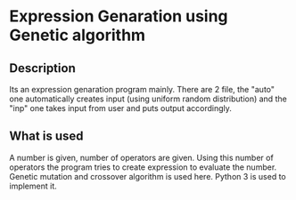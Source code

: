 # Expression Genaration using Genetic algorithm

## Description
Its an expression genaration program mainly. There are 2 file, the "auto" one automatically creates input (using uniform random
distribution) and the "inp" one takes input from user and puts output accordingly.

## What is used
A number is given, number of operators are given. Using this number of operators the program tries to create expression to evaluate
the number. Genetic mutation and crossover algorithm is used here.
Python 3 is used to implement it.
